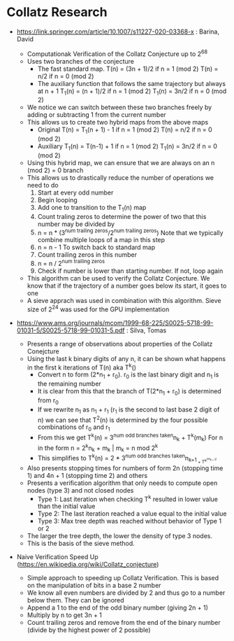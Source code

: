 # Collatz Research

* https://link.springer.com/article/10.1007/s11227-020-03368-x : Barina, David
    * Computationak Verification of the Collatz Conjecture up to 2<sup>68</sup>
    * Uses two branches of the conjecture
        * The fast standard map. 
            T(n) = (3n + 1)/2 if n = 1 (mod 2)
            T(n) = n/2        if n = 0 (mod 2)
        * The auxiliary function that follows the same trajectory but always at n + 1
            T<sub>1</sub>(n) = (n + 1)/2 if n = 1 (mod 2)
            T<sub>1</sub>(n) = 3n/2      if n = 0 (mod 2)
    * We notice we can switch between these two branches freely by adding or subtracting 1 from the current number
    * This allows us to create two hybrid maps from the above maps
        * Original
            T(n) = T<sub>1</sub>(n + 1) - 1 if n = 1 (mod 2)
            T(n) = n/2                      if n = 0 (mod 2)
        * Auxiliary
            T<sub>1</sub>(n) = T(n-1) + 1 if n = 1 (mod 2)
            T<sub>1</sub>(n) = 3n/2       if n = 0 (mod 2)
    * Using this hybrid map, we can ensure that we are always on an n (mod 2) = 0 branch
    * This allows us to drastically reduce the number of operations we need to do
        1. Start at every odd number
        2. Begin looping
        3. Add one to transition to the T<sub>1</sub>(n) map
        4. Count traling zeros to determine the power of two that this number may be divided by
        5. n = n * (3<sup>num trailing zeros</sup>/2<sup>num trailing zeros</sup>)   Note that we typically combine multiple loops of a map in this step
        6. n = n - 1 To switch back to standard map
        7. Count trailing zeros in this number
        8. n = n / 2<sup>num trailing zeros</sup>
        9. Check if number is lower than starting number. If not, loop again
    * This algorithm can be used to verify the Collatz Conjecture. We know that if the trajectory of a number goes below its start, it goes to one
    * A sieve apprach was used in combination with this algorithm. Sieve size of 2<sup>24</sup> was used for the GPU implementation

* https://www.ams.org/journals/mcom/1999-68-225/S0025-5718-99-01031-5/S0025-5718-99-01031-5.pdf : Silva, Tomas
    * Presents a range of observations about properties of the Collatz Conejcture
    * Using the last k binary digits of any n, it can be shown what happens in the first k iterations of T(n) aka T<sup>k</sup>()
        * Convert n to form (2*n<sub>1</sub> + r<sub>0</sub>). r<sub>0</sub> is the last binary digit and n<sub>1</sub> is the remaining number
        * It is clear from this that the branch of T(2*n<sub>1</sub> + r<sub>0</sub>) is determined from r<sub>0</sub>
        * If we rewrite n<sub>1</sub> as n<sub>1</sub> + r<sub>1</sub> (r<sub>1</sub> is the second to last base 2 digit of n) we can see that T<sup>2</sup>(n) is determined by the four possible combinations of r<sub>0</sub> and r<sub>1</sub>
        * From this we get T<sup>k</sup>(n) = 3<sup>num odd branches taken</sup>n<sub>k</sub> + T<sup>k</sup>(m<sub>k</sub>)
            For n in the form n = 2<sup>k</sup>n<sub>k</sub> + m<sub>k</sub> | m<sub>k</sub> = n mod 2<sup>k</sup>
        * This simplifies to T<sup>k</sup>(n) = 2 * 3<sup>num odd branches taken</sup>n<sub>k+1<sub> + T<sup>k<sup>(m<sub>k + 1</sub>)
    * Also presents stopping times for numbers of form 2n (stopping time 1) and 4n + 1 (stopping time 2) and others
    * Presents a verification algorithm that only needs to compute open nodes (type 3) and not closed nodes
        * Type 1: Last iteration when checking T<sup>k</sup> resulted in lower value than the initial value
        * Type 2: The last iteration reached a value equal to the initial value 
        * Type 3: Max tree depth was reached without behavior of Type 1 or 2
    * The larger the tree depth, the lower the density of type 3 nodes.
    * This is the basis of the sieve method.


* Naive Verification Speed Up (https://en.wikipedia.org/wiki/Collatz_conjecture)
    * Simple approach to speeding up Collatz Verification. This is based on the manipulation of bits in a base 2 number
    * We know all even numbers are divided by 2 and thus go to a number below them. They can be ignored
    * Append a 1 to the end of the odd binary number (giving 2n + 1)
    * Multiply by n to get 3n + 1
    * Count trailing zeros and remove from the end of the binary number (divide by the highest power of 2 possible)